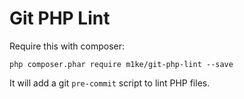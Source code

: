# Git PHP Lint

Require this with composer:

`php composer.phar require m1ke/git-php-lint --save`

It will add a git `pre-commit` script to lint PHP files.